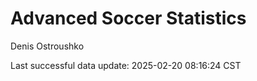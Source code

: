 # Advanced Soccer Statistics
Denis Ostroushko

<!-- gfm -->

Last successful data update: 2025-02-20 08:16:24 CST
